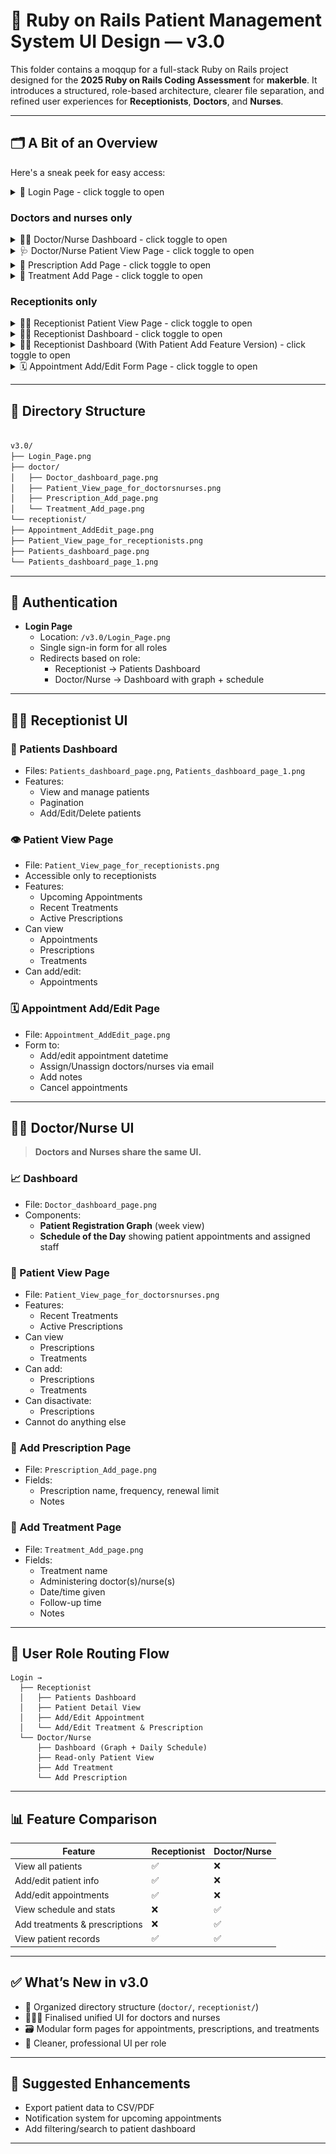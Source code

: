 # 🏥 Ruby on Rails Patient Management System UI Design — v3.0

This folder contains a moqqup for a full-stack Ruby on Rails project designed for the **2025 Ruby on Rails Coding Assessment** for **makerble**. It introduces a structured, role-based architecture, clearer file separation, and refined user experiences for **Receptionists**, **Doctors**, and **Nurses**.

---

## 🗂️ A Bit of an Overview

Here's a sneak peek for easy access:

<details>
  <summary>🔐 Login Page - click toggle to open</summary>

  ![Login Page](./Login_Page.png)

</details>

### Doctors and nurses only

<details>
  <summary>👨‍⚕️ Doctor/Nurse Dashboard - click toggle to open</summary>

  ![Doctor Dashboard](./Doctor/Doctor_dashboard_page.png)

</details>

<details>
  <summary>🩺 Doctor/Nurse Patient View Page - click toggle to open</summary>

  ![Doctor/Nurse Patient View](./Doctor/Patient_View_page_for_doctorsnurses.png)

</details>

<details>
  <summary>💊 Prescription Add Page - click toggle to open</summary>

  ![Prescription Add Page](./Doctor/Prescription_Add_page.png)

</details>

<details>
  <summary>💉 Treatment Add Page - click toggle to open</summary>

  ![Treatment Add Page](./Doctor/Treatment_Add_page.png)

</details>

### Receptionits only

<details>
  <summary>👩‍💼 Receptionist Patient View Page - click toggle to open</summary>

  ![Receptionist Patient View](./Receptionist/Patient_View_page_for_receptionists.png)

</details>

<details>
  <summary>👩‍💼 Receptionist Dashboard - click toggle to open</summary>

  ![Receptionist Dashboard](./Receptionist/Patients_dashboard_page.png)

</details>

<details>
  <summary>👩‍💼 Receptionist Dashboard (With Patient Add Feature Version) - click toggle to open</summary>

  ![Receptionist Dashboard (With Patient Add Feature Version)](./Receptionist/Patients_dashboard_page_1.png)

</details>

<details>
  <summary>🗓️ Appointment Add/Edit Form Page - click toggle to open</summary>

  ![Appointment Add/Edit Form Page](./Receptionist/Appointment_AddEdit_page.png)

</details>

---

## 📁 Directory Structure

```bash

v3.0/
├── Login_Page.png
├── doctor/
│   ├── Doctor_dashboard_page.png
│   ├── Patient_View_page_for_doctorsnurses.png
│   ├── Prescription_Add_page.png
│   └── Treatment_Add_page.png
└── receptionist/
├── Appointment_AddEdit_page.png
├── Patient_View_page_for_receptionists.png
├── Patients_dashboard_page.png
└── Patients_dashboard_page_1.png

```

---

## 🔐 Authentication

- **Login Page**
  - Location: `/v3.0/Login_Page.png`
  - Single sign-in form for all roles
  - Redirects based on role:
    - Receptionist → Patients Dashboard
    - Doctor/Nurse → Dashboard with graph + schedule

---

## 👩‍💼 Receptionist UI

### 🧾 Patients Dashboard
- Files: `Patients_dashboard_page.png`, `Patients_dashboard_page_1.png`
- Features:
  - View and manage patients
  - Pagination
  - Add/Edit/Delete patients

### 👁️ Patient View Page
- File: `Patient_View_page_for_receptionists.png`
- Accessible only to receptionists
- Features:
  - Upcoming Appointments
  - Recent Treatments
  - Active Prescriptions
- Can view
  - Appointments
  - Prescriptions
  - Treatments
- Can add/edit:
  - Appointments

### 🗓️ Appointment Add/Edit Page
- File: `Appointment_AddEdit_page.png`
- Form to:
  - Add/edit appointment datetime
  - Assign/Unassign doctors/nurses via email
  - Add notes
  - Cancel appointments

---

## 🧑‍⚕️ Doctor/Nurse UI

> **Doctors and Nurses share the same UI.**

### 📈 Dashboard
- File: `Doctor_dashboard_page.png`
- Components:
  - **Patient Registration Graph** (week view)
  - **Schedule of the Day** showing patient appointments and assigned staff

### 🧍 Patient View Page
- File: `Patient_View_page_for_doctorsnurses.png`
- Features:
  - Recent Treatments
  - Active Prescriptions
- Can view
  - Prescriptions
  - Treatments
- Can add:
  - Prescriptions
  - Treatments
- Can disactivate:
  - Prescriptions
- Cannot do anything else

### 💊 Add Prescription Page
- File: `Prescription_Add_page.png`
- Fields:
  - Prescription name, frequency, renewal limit
  - Notes

### 💉 Add Treatment Page
- File: `Treatment_Add_page.png`
- Fields:
  - Treatment name
  - Administering doctor(s)/nurse(s)
  - Date/time given
  - Follow-up time
  - Notes

---

## 🧭 User Role Routing Flow

```text
Login →
  ├── Receptionist
  │   ├── Patients Dashboard
  │   ├── Patient Detail View
  │   ├── Add/Edit Appointment
  │   └── Add/Edit Treatment & Prescription
  └── Doctor/Nurse
      ├── Dashboard (Graph + Daily Schedule)
      ├── Read-only Patient View
      ├── Add Treatment
      └── Add Prescription
````

---

## 📊 Feature Comparison

| Feature                         | Receptionist | Doctor/Nurse |
| ------------------------------- | ------------ | ------------ |
| View all patients               | ✅            | ❌            |
| Add/edit patient info           | ✅            | ❌            |
| Add/edit appointments           | ✅            | ❌            |
| View schedule and stats         | ❌            | ✅            |
| Add treatments & prescriptions  | ❌            | ✅            |
| View patient records            | ✅            | ✅            |

---

## ✅ What’s New in v3.0

* 🔁 Organized directory structure (`doctor/`, `receptionist/`)
* 🧑‍🤝‍🧑 Finalised unified UI for doctors and nurses
* 🗃 Modular form pages for appointments, prescriptions, and treatments
* 🧼 Cleaner, professional UI per role

---

## 🧩 Suggested Enhancements

* Export patient data to CSV/PDF
* Notification system for upcoming appointments
* Add filtering/search to patient dashboard

---
